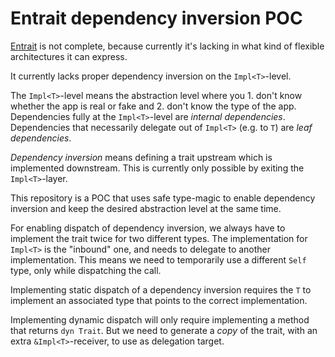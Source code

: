 # Entrait dependency inversion POC

[Entrait](https://github.com/audunhalland/entrait) is not complete, because currently it's lacking in what kind of flexible architectures it can express.

It currently lacks proper dependency inversion on the `Impl<T>`-level.

The `Impl<T>`-level means the abstraction level where you 1. don't know whether the app is real or fake and 2. don't know the type of the app.
Dependencies fully at the `Impl<T>`-level are _internal dependencies_.
Dependencies that necessarily delegate out of `Impl<T>` (e.g. to `T`) are _leaf dependencies_.

_Dependency inversion_ means defining a trait upstream which is implemented downstream.
This is currently only possible by exiting the `Impl<T>`-layer.

This repository is a POC that uses safe type-magic to enable dependency inversion and keep the desired abstraction level at the same time.

For enabling dispatch of dependency inversion, we always have to implement the trait twice for two different types.
The implementation for `Impl<T>` is the "inbound" one, and needs to delegate to another implementation.
This means we need to temporarily use a different `Self` type, only while dispatching the call.

Implementing static dispatch of a dependency inversion requires the `T` to implement an associated type that points to the correct implementation.

Implementing dynamic dispatch will only require implementing a method that returns `dyn Trait`.
But we need to generate a _copy_ of the trait, with an extra `&Impl<T>`-receiver, to use as delegation target.
